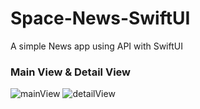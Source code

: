 # Space-News-SwiftUI
A simple News app using API with SwiftUI

### Main View & Detail View
![mainView](https://user-images.githubusercontent.com/49656942/84183811-b12be580-aa49-11ea-871d-a21004d59548.png)
![detailView](https://user-images.githubusercontent.com/49656942/84183822-b2f5a900-aa49-11ea-86d8-69346177e865.png)
